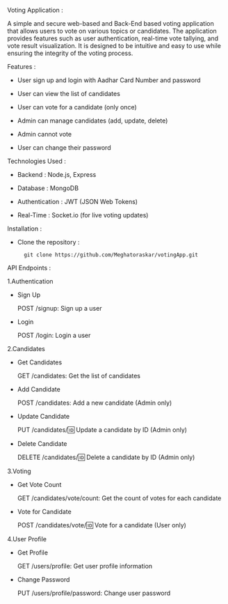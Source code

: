 Voting Application :

A simple and secure web-based and Back-End based voting application  that allows users to vote on various topics or candidates. The application provides features such as user authentication, real-time vote tallying, and vote result visualization. It is designed to be intuitive and easy to use while ensuring the integrity of the voting process.

Features :

   - User sign up and login with Aadhar Card Number and password

   - User can view the list of candidates

   - User can vote for a candidate (only once)

   - Admin can manage candidates (add, update, delete)

   - Admin cannot vote

   - User can change their password

Technologies Used :

   - Backend : Node.js, Express
 
   - Database : MongoDB

   - Authentication : JWT (JSON Web Tokens)

   - Real-Time : Socket.io (for live voting updates)

Installation :

   - Clone the repository :

           git clone https://github.com/Meghatoraskar/votingApp.git

API Endpoints :


1.Authentication
   - Sign Up
     
        POST /signup: Sign up a user
   - Login
     
        POST /login: Login a user
     
2.Candidates
   - Get Candidates
     
        GET /candidates: Get the list of candidates
   - Add Candidate
     
        POST /candidates: Add a new candidate (Admin only)
   - Update Candidate
     
        PUT /candidates/:id: Update a candidate by ID (Admin only)
   - Delete Candidate
     
        DELETE /candidates/:id: Delete a candidate by ID (Admin only)
     
3.Voting
   - Get Vote Count
     
        GET /candidates/vote/count: Get the count of votes for each candidate
   - Vote for Candidate
     
        POST /candidates/vote/:id: Vote for a candidate (User only)
     
4.User Profile
   - Get Profile
     
        GET /users/profile: Get user profile information
   - Change Password
     
        PUT /users/profile/password: Change user password

